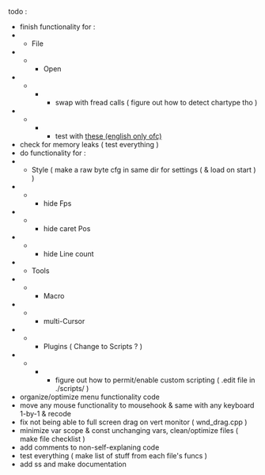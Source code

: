 todo :
- finish functionality for :
- - File
- - - Open
- - - - swap with fread calls ( figure out how to detect chartype tho )
- - - - test with [these (english only ofc)](https://github.com/arc80/plywood/tree/9c606056faf89f0918b81f5af09c23fefaf9a12d/repos/plywood/src/apps/AutodetectTest/tests)
- check for memory leaks ( test everything )
- do functionality for :
- - Style ( make a raw byte cfg in same dir for settings ( & load on start ) )
- - - hide Fps
- - - hide caret Pos
- - - hide Line count
- - Tools
- - - Macro
- - - multi-Cursor
- - - Plugins ( Change to Scripts ? )
- - - - figure out how to permit/enable custom scripting ( .edit file in ./scripts/ )
- organize/optimize menu functionality code
- move any mouse functionality to mousehook & same with any keyboard 1-by-1 & recode
- fix not being able to full screen drag on vert monitor ( wnd_drag.cpp )
- minimize var scope & const unchanging vars, clean/optimize files ( make file checklist )
- add comments to non-self-explaning code
- test everything ( make list of stuff from each file's funcs )
- add ss and make documentation
